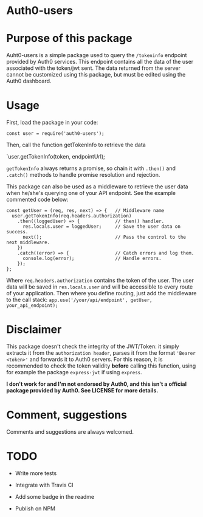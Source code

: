 # Auth0-users

# Purpose of this package
Auht0-users is a simple package used to query the `/tokeninfo` endpoint provided by Auth0 services.
This endpoint contains all the data of the user associated with the token/jwt sent.
The data returned from the server cannot be customized using this package, but must be edited using the Auth0 dashboard.

# Usage
First, load the package in your code:

`const user = require('auth0-users');`

Then, call the function getTokenInfo to retrieve the data

`user.getTokenInfo(token, endpointUrl);

`getTokenInfo` always returns a promise, so chain it with `.then()` and `.catch()`
methods to handle promise resolution and rejection.

This package can also be used as a middleware to retrieve the user data when he/she's
querying one of your API endpoint. See the example commented code below:

```
const getUser = (req, res, next) => {   // Middleware name
  user.getTokenInfo(req.headers.authorization)
    .then((loggedUser) => {             // then() handler.
      res.locals.user = loggedUser;     // Save the user data on success.
      next();                           // Pass the control to the next middleware.
    })
    .catch((error) => {                 // Catch errors and log them.
      console.log(error);               // Handle errors.
    });
};
```
Where `req.headers.authorization` contains the token of the user. The user data will be saved in `res.locals.user` and will be accessible to every route of your application. Then where you define routing, just add the middleware to the call stack:
`app.use('/your/api/endpoint', getUser, your_api_endpoint);`

# Disclaimer
This package doesn't check the integrity of the JWT/Token: it simply extracts it from the `authorization header`, parses it from the format `'Bearer <token>'` and forwards it to Auth0 servers. For this reason, it is recommended to check the token validity **before** calling this function, using for example the package `express-jwt` if using `express`.

**I don't work for and I'm not endorsed by Auth0, and this isn't a official package provided by Auth0. See LICENSE for more details.**

# Comment, suggestions
Comments and suggestions are always welcomed.

# TODO
- Write more tests

- Integrate with Travis CI

- Add some badge in the readme

- Publish on NPM